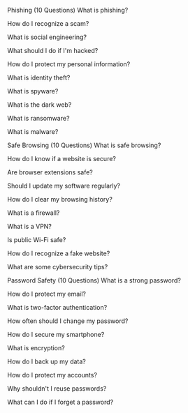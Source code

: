Phishing (10 Questions)
What is phishing?

How do I recognize a scam?

What is social engineering?

What should I do if I'm hacked?

How do I protect my personal information?

What is identity theft?

What is spyware?

What is the dark web?

What is ransomware?

What is malware?

 Safe Browsing (10 Questions)
What is safe browsing?

How do I know if a website is secure?

Are browser extensions safe?

Should I update my software regularly?

How do I clear my browsing history?

What is a firewall?

What is a VPN?

Is public Wi-Fi safe?

How do I recognize a fake website?

What are some cybersecurity tips?

 Password Safety (10 Questions)
What is a strong password?

How do I protect my email?

What is two-factor authentication?

How often should I change my password?

How do I secure my smartphone?

What is encryption?

How do I back up my data?

How do I protect my accounts?

Why shouldn't I reuse passwords?

What can I do if I forget a password?
